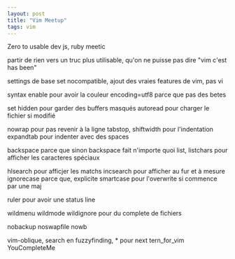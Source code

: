 ```yaml
---
layout: post
title: "Vim Meetup"
tags: vim
---
```


Zero to usable
dev js, ruby
meetic

partir de rien vers un truc plus utilisable, qu'on ne puisse pas dire "vim c'est
has been"

settings de base
set nocompatible, ajout des vraies features de vim, pas vi

syntax enable pour avoir la couleur
encoding=utf8 parce que pas des betes

set hidden pour garder des buffers masqués
autoread pour charger le fichier si modifié

nowrap pour pas revenir à la ligne
tabstop, shiftwidth pour l'indentation
expandtab pour indenter avec des spaces

backspace parce que sinon backspace fait n'importe quoi
list, listchars pour afficher les caracteres spéciaux

hlsearch pour afficjer les matchs
incsearch pour afficher au fur et à mesure
ignorecase parce que, explicite
smartcase pour l'overwrite si commence par une maj

ruler pour avoir une status line

wildmenu wildmode wildignore pour du complete de fichiers

nobackup noswapfile nowb




vim-oblique, search en fuzzyfinding, * pour next
tern_for_vim YouCompleteMe





